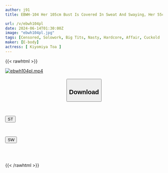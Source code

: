 ```yaml
---
author: j91
title: EBWH-104 Her 105cm Bust Is Covered In Sweat And Swaying, Her 55cm Slender Waist Is Arching Back, And Her 98cm Ass Is Being Fucked Hard. I Want To Devour This Idol Mistress's Exquisite Body Until The Morning, Kiyomiya Jinai.

url: /v/ebwh104pl
date: 2024-06-14T01:30:00Z
image: "ebwh104pl.jpg"
tags: [Censored, Solowork, Big Tits, Nasty, Hardcore, Affair, Cuckold	]
maker: [E-body]
actress: [ Kiyomiya Toa ]
---
```



{{< rawhtml >}}

<div class="video" data-videoid="0pMd9WZAbgFZo7">
    <a href="javascript:;">
        <img src="/v/ebwh104pl/ebwh104pl.jpg" width="WIDTH" height="HEIGHT" alt="ebwh104pl.mp4" loading="lazy">
    </a>
</div>

<script type="text/javascript" src="https://j91.asia/asset/on-demand-st.js"></script>

<br>
  <link rel="stylesheet" href="https://j91.asia/asset/bs5.css">
  
  <center>
  <button class="btn btn-primary" type="button" data-bs-toggle="collapse" data-bs-target=".multi-collapse" aria-expanded="false" aria-controls="multiCollapseExample1 multiCollapseExample2"><h2>Download</h2></button></center>
</p>
<div class="row">
  <div class="col">
    <div class="collapse multi-collapse" id="multiCollapseExample1">
      <div class="card card-body">
	      	      <br>
<div class="buttons">  
<p><a href="/v/ebwh104pl/st.html" target="_blank"><button class="btn-hover color-3"><i class="fa fa-download"></i> ST</button></a></p></div>
    </div>
  </div>
</div>
  <div class="col">
    <div class="collapse multi-collapse" id="multiCollapseExample2">
      <div class="card card-body">
	      <br>
<div class="buttons">
<p><a href="/v/ebwh104pl/sw.html" target="_blank"><button class="btn-hover color-2"><i class="fa fa-download"></i> SW</button></a></p></div>
<br><br>
      </div>
    </div>
  </div>
</div>

{{< /rawhtml >}}
